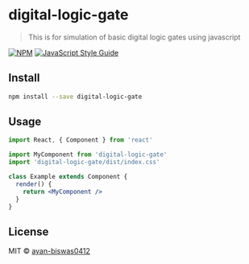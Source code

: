 # digital-logic-gate

> This is for simulation of basic digital logic gates using javascript

[![NPM](https://img.shields.io/npm/v/digital-logic-gate.svg)](https://www.npmjs.com/package/digital-logic-gate) [![JavaScript Style Guide](https://img.shields.io/badge/code_style-standard-brightgreen.svg)](https://standardjs.com)

## Install

```bash
npm install --save digital-logic-gate
```

## Usage

```jsx
import React, { Component } from 'react'

import MyComponent from 'digital-logic-gate'
import 'digital-logic-gate/dist/index.css'

class Example extends Component {
  render() {
    return <MyComponent />
  }
}
```

## License

MIT © [ayan-biswas0412](https://github.com/ayan-biswas0412)
